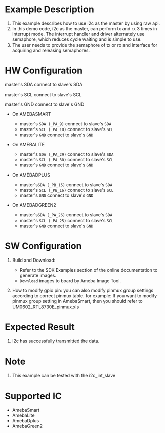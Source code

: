 # Example Description

1. This example describes how to use i2c as the master by using raw api.
2. In this demo code, i2c as the master, can perform tx and rx 3 times in interrupt mode. The interrupt handler and driver alternately use semaphore, which reduces cycle waiting and is simple to use.
3. The user needs to provide the semaphore of tx or rx and interface for acquiring and releasing semaphores.

# HW Configuration

master's SDA connect to slave's SDA 

master's SCL connect to slave's SCL 

master's GND connect to slave's GND 

* On AMEBASMART
  - master's `SDA (_PA_9)` connect to slave's `SDA`
  - master's  `SCL (_PA_10)` connect to slave's `SCL` 
  - master's  `GND` connect to slave's `GND` 

* On AMEBALITE
  - master's `SDA (_PA_29)` connect to slave's `SDA`
  - master's `SCL (_PA_30)` connect to slave's `SCL` 
  - master's `GND` connect to slave's `GND` 

* On AMEBADPLUS
  - master's`SDA (_PB_15)` connect to slave's `SDA`
  - master's `SCL (_PB_16)` connect to slave's `SCL` 
  - master's `GND` connect to slave's `GND` 

* On AMEBADGREEN2
  - master's`SDA (_PA_26)` connect to slave's `SDA`
  - master's `SCL (_PA_25)` connect to slave's `SCL`
  - master's `GND` connect to slave's `GND`

# SW Configuration

1. Build and Download:
   * Refer to the SDK Examples section of the online documentation to generate images.
   * `Download` images to board by Ameba Image Tool.

2. How to modify gpio pin:
   you can also modify pinmux group settings according to correct pinmux table.
   for example: 
   	If you want to modify pinmux group setting in AmebaSmart, then you should refer to UM0602_RTL8730E_pinmux.xls

# Expected Result

1. i2c has successfully transmitted the data.

# Note

1. This example can be tested with the i2c_int_slave

# Supported IC

* AmebaSmart
* AmebaLite
* AmebaDplus
* AmebaGreen2
